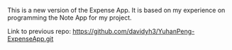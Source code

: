 This is a new version of the Expense App. It is based on my experience on programming the Note App for my project.

Link to previous repo: https://github.com/davidyh3/YuhanPeng-ExpenseApp.git
